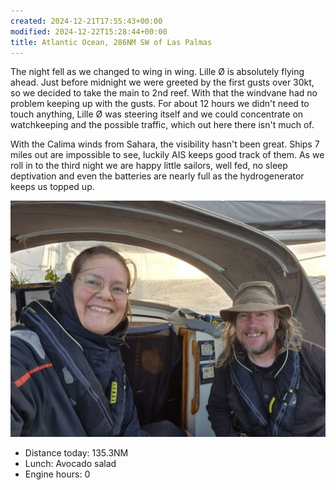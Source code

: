 ```yaml
---
created: 2024-12-21T17:55:43+00:00
modified: 2024-12-22T15:28:44+00:00
title: Atlantic Ocean, 286NM SW of Las Palmas
---
```


The night fell as we changed to wing in wing. Lille Ø is absolutely flying ahead. Just before midnight we were greeted by the first gusts over 30kt, so we decided to take the main to 2nd reef. With that the windvane had no problem keeping up with the gusts. For about 12 hours we didn't need to touch anything, Lille Ø was steering itself and we could concentrate on watchkeeping and the possible traffic, which out here there isn't much of.

With the Calima winds from Sahara, the visibility hasn't been great. Ships 7 miles out are impossible to see, luckily AIS keeps good track of them. As we roll in to the third night we are happy little sailors, well fed, no sleep deptivation and even the batteries are nearly full as the hydrogenerator keeps us topped up. 

![Image](../2024/c71e56cbafb6c7633f76b4d83637a060.jpg) 

* Distance today: 135.3NM
* Lunch: Avocado salad
* Engine hours: 0
